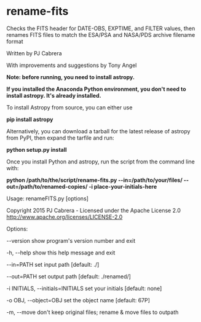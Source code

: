 # rename-fits
Checks the FITS header for DATE-OBS, EXPTIME, and FILTER values, then renames FITS files to match the ESA/PSA and NASA/PDS archive filename format

Written by PJ Cabrera

With improvements and suggestions by Tony Angel

**Note: before running, you need to install astropy.**

**If you installed the Anaconda Python environment, you don't need to install astropy. It's already installed.**

To install Astropy from source, you can either use

**pip install astropy**


Alternatively, you can download a tarball for the latest release of astropy from PyPI, then expand the tarfile and run:

**python setup.py install**

Once you install Python and astropy, run the script from the command line with:

**python /path/to/the/script/rename-fits.py --in=/path/to/your/files/ --out=/path/to/renamed-copies/ -i place-your-initials-here**

Usage: renameFITS.py [options]

Copyright 2015 PJ Cabrera - Licensed under the Apache License 2.0
http://www.apache.org/licenses/LICENSE-2.0

Options:

  --version                         show program's version number and exit

  -h, --help                        show this help message and exit

  --in=PATH                         set input path [default: ./]

  --out=PATH                        set output path [default: ./renamed/]

  -i INITIALS, --initials=INITIALS  set your initials [default: none]

  -o OBJ, --object=OBJ              set the object name [default: 67P]

  -m, --move                        don't keep original files; rename & move files to outpath
